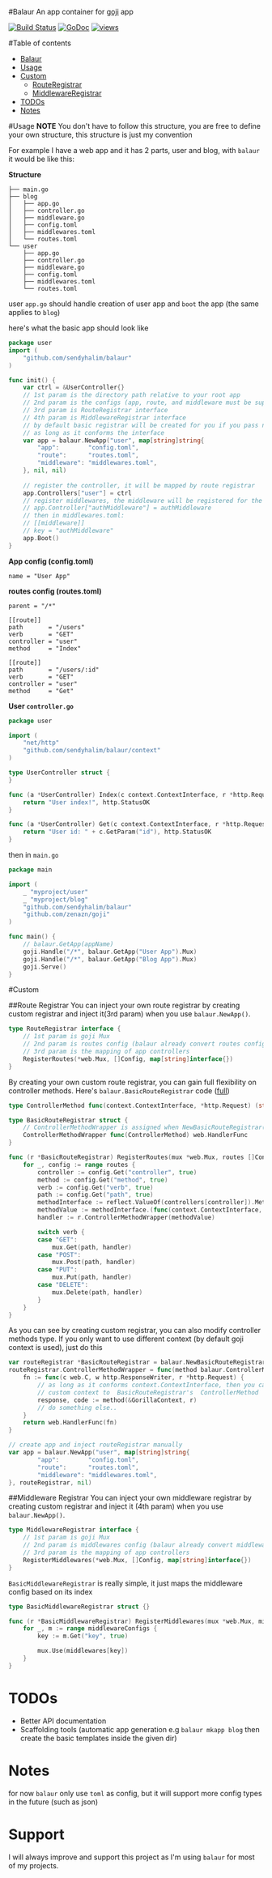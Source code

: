 #Balaur
An app container for [goji](https://github.com/zenazn/goji) app

[![Build Status](https://travis-ci.org/sendyhalim/balaur.svg)](https://travis-ci.org/sendyhalim/balaur)
[![GoDoc](https://godoc.org/github.com/sendyhalim/balaur/web?status.svg)](https://godoc.org/github.com/sendyhalim/balaur)
[![views](https://sourcegraph.com/api/repos/github.com/sendyhalim/balaur/.counters/views.png)](https://sourcegraph.com/github.com/sendyhalim/balaur)

#Table of contents
- [Balaur](#balaur)
- [Usage](#usage)
- [Custom](#custom)
    - [RouteRegistrar](#route-registrar)
    - [MiddlewareRegistrar](#middleware-registrar)
- [TODOs](#todos)
- [Notes](#notes)


#Usage
**NOTE** 
You don't have to follow this structure, you are free to define your own structure, this structure is just my convention

For example I have a web app and it has 2 parts, user and blog, with `balaur` it would be like this:

**Structure**
```
├── main.go
├── blog
│   ├── app.go
│   ├── controller.go
│   ├── middleware.go
│   ├── config.toml
│   ├── middlewares.toml
│   └── routes.toml
└── user
    ├── app.go
    ├── controller.go
    ├── middleware.go
    ├── config.toml
    ├── middlewares.toml
    └── routes.toml
```
user `app.go` should handle creation of user app and `boot` the app (the same applies to `blog`)

here's what the basic app should look like
```go
package user
import (
	"github.com/sendyhalim/balaur"
)

func init() {
	var ctrl = &UserController{}
	// 1st param is the directory path relative to your root app
	// 2nd param is the configs (app, route, and middleware must be supplied)
	// 3rd param is RouteRegistrar interface
	// 4th param is MiddlewareRegistrar interface 
	// by default basic registrar will be created for you if you pass nil but of course you can create your own registrar 
	// as long as it conforms the interface
	var app = balaur.NewApp("user", map[string]string{
		"app":        "config.toml",
		"route":      "routes.toml",
		"middleware": "middlewares.toml",
	}, nil, nil)
    
    // register the controller, it will be mapped by route registrar
	app.Controllers["user"] = ctrl
	// register middlewares, the middleware will be registered for the app's parent route (set in routes.toml)
	// app.Controller["authMiddleware"] = authMiddleware
	// then in middlewares.toml:
	// [[middleware]]
	// key = "authMiddleware" 
	app.Boot()
}
```

**App config (config.toml)**
```
name = "User App"
```

**routes config (routes.toml)**
```
parent = "/*"

[[route]]
path       = "/users"
verb       = "GET"
controller = "user"
method     = "Index"

[[route]]
path       = "/users/:id"
verb       = "GET"
controller = "user"
method     = "Get"
```

**User `controller.go`**
```go
package user

import (
	"net/http"
	"github.com/sendyhalim/balaur/context"
)

type UserController struct {
}

func (a *UserController) Index(c context.ContextInterface, r *http.Request) (string, int) {
	return "User index!", http.StatusOK
}

func (a *UserController) Get(c context.ContextInterface, r *http.Request) (string, int) {
	return "User id: " + c.GetParam("id"), http.StatusOK
}

```

then in `main.go`
```go
package main

import (
	_ "myproject/user"
	_ "myproject/blog"
	"github.com/sendyhalim/balaur"
	"github.com/zenazn/goji"
)

func main() {
    // balaur.GetApp(appName)
	goji.Handle("/*", balaur.GetApp("User App").Mux)
	goji.Handle("/*", balaur.GetApp("Blog App").Mux)
	goji.Serve()
}
```

#Custom

##Route Registrar
You can inject your own route registrar by creating custom registrar and inject it(3rd param) when you use `balaur.NewApp()`.
```go
type RouteRegistrar interface {
	// 1st param is goji Mux
	// 2nd param is routes config (balaur already convert routes config as Config interface)
	// 3rd param is the mapping of app controllers
	RegisterRoutes(*web.Mux, []Config, map[string]interface{})
}
```

By creating your own custom route registrar, you can gain full flexibility on controller methods.
Here's `balaur.BasicRouteRegistrar` code ([full](https://github.com/sendyhalim/balaur/blob/master/registrar.go))
```go
type ControllerMethod func(context.ContextInterface, *http.Request) (string, int)

type BasicRouteRegistrar struct {
	// ControllerMethodWrapper is assigned when NewBasicRouteRegistrar() is called
	ControllerMethodWrapper func(ControllerMethod) web.HandlerFunc
}

func (r *BasicRouteRegistrar) RegisterRoutes(mux *web.Mux, routes []Config, controllers map[string]interface{}) {
	for _, config := range routes {
		controller := config.Get("controller", true)
		method := config.Get("method", true)
		verb := config.Get("verb", true)
		path := config.Get("path", true)
		methodInterface := reflect.ValueOf(controllers[controller]).MethodByName(method).Interface()
		methodValue := methodInterface.(func(context.ContextInterface, *http.Request) (string, int))
		handler := r.ControllerMethodWrapper(methodValue)

		switch verb {
		case "GET":
			mux.Get(path, handler)
		case "POST":
			mux.Post(path, handler)
		case "PUT":
			mux.Put(path, handler)
		case "DELETE":
			mux.Delete(path, handler)
		}
	}
}
```
As you can see by creating custom registrar, you can also modify controller methods type. If you only want to use different context (by default goji context is used), just do this
```go
var routeRegistrar *BasicRouteRegistrar = balaur.NewBasicRouteRegistrar()
routeRegistrar.ControllerMethodWrapper = func(method balaur.ControllerMethod) web.HandlerFunc {
	fn := func(c web.C, w http.ResponseWriter, r *http.Request) {
		// as long as it conforms context.ContextInterface, then you can inject any 
		// custom context to  BasicRouteRegistrar's  ControllerMethod
		response, code := method(&GorillaContext, r)
		// do something else..
	}
	return web.HandlerFunc(fn)	
}

// create app and inject routeRegistrar manually
var app = balaur.NewApp("user", map[string]string{
		"app":        "config.toml",
		"route":      "routes.toml",
		"middleware": "middlewares.toml",
}, routeRegistrar, nil)
```

##Middleware Registrar
You can inject your own middleware registrar by creating custom registrar and inject it (4th param) when you use `balaur.NewApp()`.
```go
type MiddlewareRegistrar interface {
	// 1st param is goji Mux
	// 2nd param is middlewares config (balaur already convert middlewares config as Config interface)
	// 3rd param is the mapping of app controllers
	RegisterMiddlewares(*web.Mux, []Config, map[string]interface{})
}
```

`BasicMiddlewareRegistrar` is really simple, it just maps the middleware config based on its index

```go
type BasicMiddlewareRegistrar struct {}

func (r *BasicMiddlewareRegistrar) RegisterMiddlewares(mux *web.Mux, middlewareConfigs []Config, middlewares map[string]interface{}) {
	for _, m := range middlewareConfigs {
		key := m.Get("key", true)

		mux.Use(middlewares[key])
	}
}
```

# TODOs
* Better API documentation
* Scaffolding tools (automatic app generation e.g `balaur mkapp blog` then create the basic templates inside the given dir)

# Notes
for now `balaur` only use `toml` as config, but it will support more config types in the future (such as json)

# Support
I will always improve and support this project as I'm using `balaur` for most of my projects.
